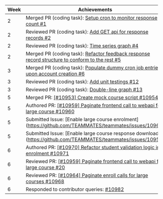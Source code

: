 Week | Achievements
---- | ------------
2 | Merged PR (coding task): [Setup cron to monitor response count #1](https://github.com/moziliar/teammates/pull/1)
2 | Reviewed PR (coding task): [Add GET api for response records #2](https://github.com/moziliar/teammates/pull/2)
2 | Reviewed PR (coding task): [Time series graph #4](https://github.com/moziliar/teammates/pull/4)
2 | Merged PR (coding task): [Refactor feedback response record structure to conform to the rest #5](https://github.com/moziliar/teammates/pull/5)
3 | Merged PR (coding task): [Populate dummy cron job entries upon account creation #6](https://github.com/moziliar/teammates/pull/6)
3 | Reviewed PR (coding task): [Add unit testings #12](https://github.com/moziliar/teammates/pull/12)
3 | Reviewed PR (coding task): [Double-line graph #13](https://github.com/moziliar/teammates/pull/13)
5 | Merged PR: [[#10953] Create mock course script #10954](https://github.com/TEAMMATES/teammates/pull/10954)
5 | Authored PR: [[#10959] Paginate frontend call to webapi for large course #10960](https://github.com/TEAMMATES/teammates/pull/10960)
5 | Submitted Issue: [Enable large course enrolment] (https://github.com/TEAMMATES/teammates/issues/10964)
5 | Submitted Issue: [Enable large course response download] (https://github.com/TEAMMATES/teammates/issues/10959)
6 | Authored PR: [[#10970] Refactor student validation logic in enrolment #10971](https://github.com/TEAMMATES/teammates/pull/10971)
6 | Reviewed PR: [[#10959] Paginate frontend call to webapi for large course #20](https://github.com/moziliar/teammates/pull/20)
6 | Reviewed PR: [[#10964] Paginate enroll calls for large courses #10968](https://github.com/TEAMMATES/teammates/pull/10968)
6 | Responded to contributor queries: [#10982](https://github.com/TEAMMATES/teammates/issues/10982)

